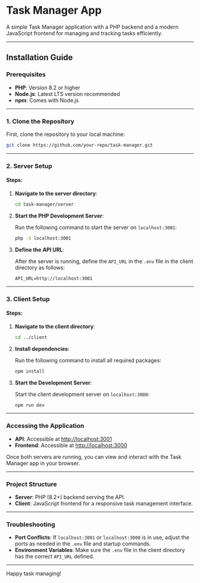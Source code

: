 # Task Manager App

A simple Task Manager application with a PHP backend and a modern JavaScript frontend for managing and tracking tasks efficiently.

---

## Installation Guide

### Prerequisites

-   **PHP**: Version 8.2 or higher
-   **Node.js**: Latest LTS version recommended
-   **npm**: Comes with Node.js

---

### 1. Clone the Repository

First, clone the repository to your local machine:

```bash
git clone https://github.com/your-repo/task-manager.git
```

---

### 2. Server Setup

#### Steps:

1. **Navigate to the server directory**:

    ```bash
    cd task-manager/server
    ```

2. **Start the PHP Development Server**:

    Run the following command to start the server on `localhost:3001`:

    ```bash
    php -S localhost:3001
    ```

3. **Define the API URL**:

    After the server is running, define the `API_URL` in the `.env` file in the client directory as follows:

    ```dotenv
    API_URL=http://localhost:3001
    ```

---

### 3. Client Setup

#### Steps:

1. **Navigate to the client directory**:

    ```bash
    cd ../client
    ```

2. **Install dependencies**:

    Run the following command to install all required packages:

    ```bash
    npm install
    ```

3. **Start the Development Server**:

    Start the client development server on `localhost:3000`:

    ```bash
    npm run dev
    ```

---

### Accessing the Application

-   **API**: Accessible at [http://localhost:3001](http://localhost:3001)
-   **Frontend**: Accessible at [http://localhost:3000](http://localhost:3000)

Once both servers are running, you can view and interact with the Task Manager app in your browser.

---

### Project Structure

-   **Server**: PHP (8.2+) backend serving the API.
-   **Client**: JavaScript frontend for a responsive task management interface.

---

### Troubleshooting

-   **Port Conflicts**: If `localhost:3001` or `localhost:3000` is in use, adjust the ports as needed in the `.env` file and startup commands.
-   **Environment Variables**: Make sure the `.env` file in the client directory has the correct `API_URL` defined.

---

Happy task managing!

<!-- # Task Manager App

## Installation

### Server Setup

-   Navigate to the server directory:

```bash
cd server
```

-   Run the server:

```bash
php -S localhost:3001
```

-   After successfully running the server, you can access the API at `http://localhost:3001`. and you need to define the `API_URL` in the `.env` file in the client directory.

### Client Setup

-   Clone the repository:

```bash
git clone https://github.com/your-repo/task-manager.git
```

-   Navigate to the client directory:

```bash
cd client
```

-   Install dependencies:

```bash
npm install
```

-   Start the development server:

```bash
npm run dev
``` -->
